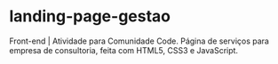 # landing-page-gestao
Front-end | Atividade para Comunidade Code. Página de serviços para empresa de consultoria, feita com HTML5, CSS3 e JavaScript.
